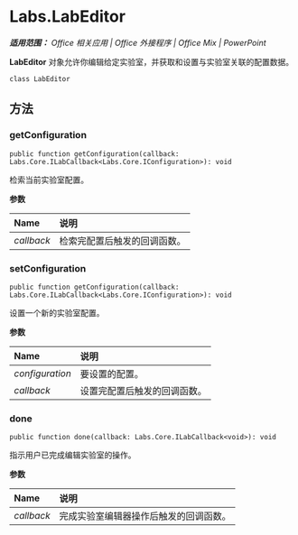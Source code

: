 
# Labs.LabEditor

 _**适用范围：** Office 相关应用 | Office 外接程序 | Office Mix | PowerPoint_

**LabEditor** 对象允许你编辑给定实验室，并获取和设置与实验室关联的配置数据。

```
class LabEditor
```


## 方法


### getConfiguration

 `public function getConfiguration(callback: Labs.Core.ILabCallback<Labs.Core.IConfiguration>): void`

检索当前实验室配置。

 **参数**


|**Name**|**说明**|
|:-----|:-----|
| _callback_|检索完配置后触发的回调函数。|

### setConfiguration

 `public function getConfiguration(callback: Labs.Core.ILabCallback<Labs.Core.IConfiguration>): void`

设置一个新的实验室配置。

 **参数**


|**Name**|**说明**|
|:-----|:-----|
| _configuration_|要设置的配置。|
| _callback_|设置完配置后触发的回调函数。|

### done

 `public function done(callback: Labs.Core.ILabCallback<void>): void`

指示用户已完成编辑实验室的操作。

 **参数**


|**Name**|**说明**|
|:-----|:-----|
| _callback_|完成实验室编辑器操作后触发的回调函数。|
